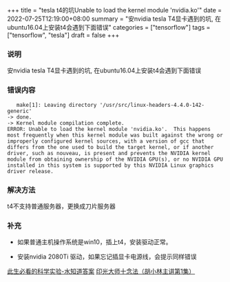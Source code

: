 +++
title = "tesla t4的坑Unable to load the kernel module 'nvidia.ko'"
date = 2022-07-25T12:19:00+08:00
summary = "安nvidia tesla T4显卡遇到的坑, 在ubuntu16.04上安装t4会遇到下面错误"
categories = ["tensorflow"]
tags = ["tensorflow", "tesla"]
draft = false
+++

### 说明

安nvidia tesla T4显卡遇到的坑, 在ubuntu16.04上安装t4会遇到下面错误


### 错误内容

```
   make[1]: Leaving directory '/usr/src/linux-headers-4.4.0-142-generic'
-> done.
-> Kernel module compilation complete.
ERROR: Unable to load the kernel module 'nvidia.ko'.  This happens most frequently when this kernel module was built against the wrong or improperly configured kernel sources, with a version of gcc that differs from the one used to build the target kernel, or if another driver, such as nouveau, is present and prevents the NVIDIA kernel module from obtaining ownership of the NVIDIA GPU(s), or no NVIDIA GPU installed in this system is supported by this NVIDIA Linux graphics driver release.
```

### 解决方法

t4不支持普通服务器，更换成刀片服务器

### 补充

* 如果普通主机操作系统是win10，插上t4，安装驱动正常。

* 安装nvidia 2080Ti 驱动，如果忘记插显卡电源线，会提示同样错误


[此生必看的科学实验-水知道答案](http://www.sxjy360.top/page-download/)
[印光大师十念法（胡小林主讲第1集）](http://www.sxjy360.top/page-download/)
